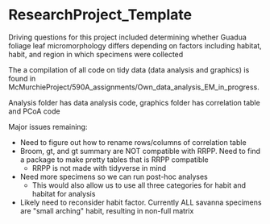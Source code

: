 # ResearchProject_Template

Driving questions for this project included determining whether Guadua foliage leaf micromorphology differs depending on factors including 
habitat, habit, and region in which specimens were collected

The a compilation of all code on tidy data (data analysis and graphics) is found in McMurchieProject/590A_assignments/Own_data_analysis_EM_in_progress. 

Analysis folder has data analysis code, graphics folder has correlation table and PCoA code

Major issues remaining:
- Need to figure out how to rename rows/columns of correlation table
- Broom, gt, and gt summary are NOT compatible with RRPP. Need to find a package to make pretty tables that is RRPP compatible
	- RRPP is not made with tidyverse in mind
- Need more specimens so we can run post-hoc analyses
	- This would also allow us to use all three categories for habit and habitat for analysis
- Likely need to reconsider habit factor. Currently ALL savanna specimens are "small arching" habit, resulting in non-full matrix